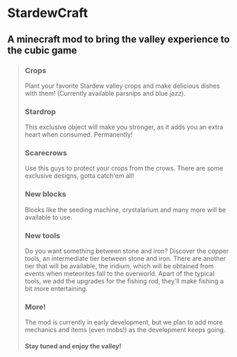 # StardewCraft

## A minecraft mod to bring the valley experience to the cubic game

> ### Crops 
> Plant your favorite Stardew valley crops and make delicious dishes with them! (Currently available parsnips and blue jazz).
> ### Stardrop
> This exclusive object will make you stronger, as it adds you an extra heart when consumed. Permanently!
> ### Scarecrows
> Use this guys to protect your crops from the crows. There are some exclusive designs, gotta catch'em all!
> ### New blocks
> Blocks like the seeding machine, crystalarium and many more will be available to use.
> ### New tools
> Do you want something between stone and iron? Discover the copper tools, an intermediate tier between stone and iron. There are another tier that will be available, the iridium, which will be obtained from events when meteorites fall to the overworld. Apart of the typical tools, we add the upgrades for the fishing rod, they'll make fishing a bit more entertaining.
> ### More!
> The mod is currently in early development, but we plan to add more mechanics and items (even mobs!) as the development keeps going.
>#### Stay tuned and enjoy the valley!
